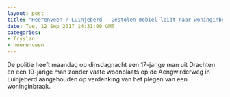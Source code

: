 ```yaml
---
layout: post
title: "Heerenveen / Luinjeberd - Gestolen mobiel leidt naar woninginbrekers"
date: Tue, 12 Sep 2017 14:31:00 GMT
categories: 
- fryslan 
- heerenveen 
---
```


De politie heeft maandag op dinsdagnacht een 17-jarige man uit Drachten en een 19-jarige man zonder vaste woonplaats op de Aengwirderweg in Luinjeberd aangehouden op verdenking van het plegen van een woninginbraak.
